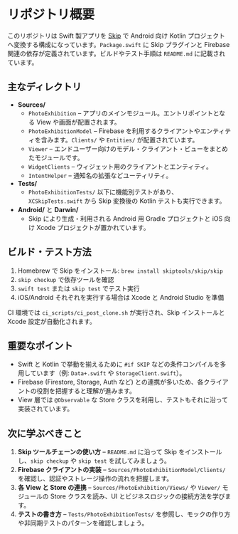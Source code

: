 # リポジトリ概要

このリポジトリは Swift 製アプリを [Skip](https://skip.tools) で Android 向け Kotlin プロジェクトへ変換する構成になっています。`Package.swift` に Skip プラグインと Firebase 関連の依存が定義されています。ビルドやテスト手順は `README.md` に記載されています。

## 主なディレクトリ
- **Sources/**
  - `PhotoExhibition` – アプリのメインモジュール。エントリポイントとなる View や画面が配置されます。
  - `PhotoExhibitionModel` – Firebase を利用するクライアントやエンティティを含みます。`Clients/` や `Entities/` が配置されています。
  - `Viewer` – エンドユーザー向けのモデル・クライアント・ビューをまとめたモジュールです。
  - `WidgetClients` – ウィジェット用のクライアントとエンティティ。
  - `IntentHelper` – 通知名の拡張などユーティリティ。
- **Tests/**
  - `PhotoExhibitionTests/` 以下に機能別テストがあり、`XCSkipTests.swift` から Skip 変換後の Kotlin テストも実行できます。
- **Android/** と **Darwin/**
  - Skip により生成・利用される Android 用 Gradle プロジェクトと iOS 向け Xcode プロジェクトが置かれています。

## ビルド・テスト方法
1. Homebrew で Skip をインストール: `brew install skiptools/skip/skip`
2. `skip checkup` で依存ツールを確認
3. `swift test` または `skip test` でテスト実行
4. iOS/Android それぞれを実行する場合は Xcode と Android Studio を準備

CI 環境では `ci_scripts/ci_post_clone.sh` が実行され、Skip インストールと Xcode 設定が自動化されます。

## 重要なポイント
- Swift と Kotlin で挙動を揃えるために `#if SKIP` などの条件コンパイルを多用しています（例: `Data+.swift` や `StorageClient.swift`）。
- Firebase (Firestore, Storage, Auth など) との連携が多いため、各クライアントの役割を把握すると理解が進みます。
- View 層では `@Observable` な Store クラスを利用し、テストもそれに沿って実装されています。

## 次に学ぶべきこと
1. **Skip ツールチェーンの使い方** – `README.md` に沿って Skip をインストールし、`skip checkup` や `skip test` を試してみましょう。
2. **Firebase クライアントの実装** – `Sources/PhotoExhibitionModel/Clients/` を確認し、認証やストレージ操作の流れを把握します。
3. **各 View と Store の連携** – `Sources/PhotoExhibition/Views/` や `Viewer/` モジュールの Store クラスを読み、UI とビジネスロジックの接続方法を学びます。
4. **テストの書き方** – `Tests/PhotoExhibitionTests/` を参照し、モックの作り方や非同期テストのパターンを確認しましょう。
